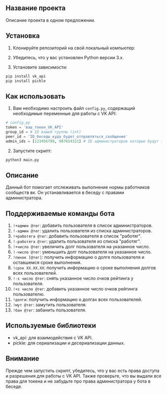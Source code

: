 ## Название проекта

Описание проекта в одном предложении.

## Установка

1. Клонируйте репозиторий на свой локальный компьютер:

2. Убедитесь, что у вас установлен Python версии 3.x.

3. Установите зависимости:

```bash
pip install vk_api
pip install pickle
```

## Как использовать

1. Вам необходимо настроить файл `config.py`, содержащий необходимые переменные для работы с VK API:

```python
# config.py
token = 'ваш_токен_VK_API'
group_id = # ID вашей группы (int)
peer_id = 'ID_беседы_куда_будет_отправляться_сообщение'
admin_ids = [123456789, 987654321] # ID администраторов которые будут загружаться при старте бота
```

2. Запустите скрипт:

```bash
python3 main.py
```

## Описание

Данный бот помогает отслеживать выполнение нормы работников сообществ вк. Он устанавливается в беседу с правами администратора.

## Поддерживаемые команды бота

1. `!+админ @тег`: добавить пользователя в список администраторов.
2. `!-админ @тег`: удалить пользователя из списка администраторов.
3. `!+работяга @тег`: добавить пользователя в список "работяг".
4. `!-работяга @тег`: удалить пользователя из списка "работяг".
5. `!+число @тег`: увеличить долг пользователя на указанное число.
6. `!-число @тег`: уменьшить долг пользователя на указанное число.
7. `!пинок [@тег]`: получить информацию о долге пользователя и оставшемся сроке выполнения.
8. `!срок ХХ.ХХ.XX`: получить информацию о сроке выполнения долгов всех пользователей.
9. `!-s число @тег`: снять указанное число очков рейтинга у пользователя.
10. `!+s число @тег`: добавить указанное число очков рейтинга пользователю.
11. `!долги`: получить информацию о долгах всех пользователей.
12. `!мут @тег`: замутить пользователя.
13. `!бан @тег`: забанить пользователя.

## Используемые библиотеки
- vk_api: для взаимодействия с VK API.
- pickle: для сериализации и десериализации данных.

## Внимание

Прежде чем запустить скрипт, убедитесь, что у вас есть права доступа и разрешения для работы с VK API. Также проверьте, что вы выдали все права для токена и не забудьте про права администратора у бота в беседе.
